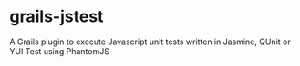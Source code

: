 grails-jstest
=============

A Grails plugin to execute Javascript unit tests written in Jasmine, QUnit or YUI Test using PhantomJS